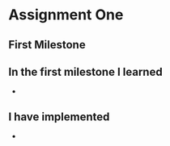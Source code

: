 #  Assignment One

## First Milestone

In the first milestone I learned
-
-
I have implemented
-
-


